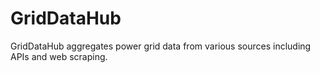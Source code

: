 # GridDataHub

GridDataHub aggregates power grid data from various sources including APIs and web scraping.
